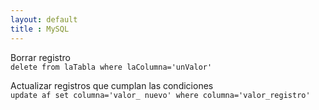 ```yaml
--- 
layout: default
title : MySQL
---
```

Borrar registro  
`delete from laTabla where laColumna='unValor'`
  
Actualizar registros que cumplan las condiciones  
`update af set columna='valor_ nuevo' where columna='valor_registro'`
